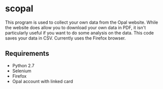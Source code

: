 # scopal

This program is used to collect your own data from the Opal website. While the website does allow you to download your own data in PDF, it isn't particularly useful if you want to do some analysis on the data. This code saves your data in CSV. Currently uses the Firefox browser.

## Requirements
* Python 2.7
* Selenium
* Firefox
* Opal account with linked card